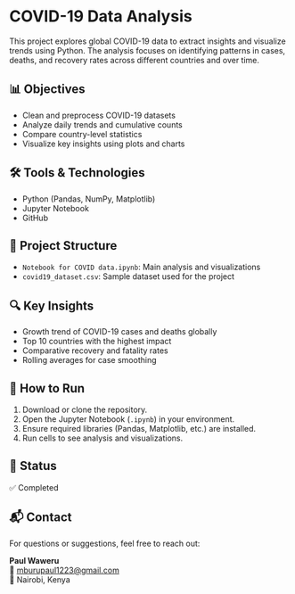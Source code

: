 # COVID-19 Data Analysis

This project explores global COVID-19 data to extract insights and visualize trends using Python. The analysis focuses on identifying patterns in cases, deaths, and recovery rates across different countries and over time.

## 📊 Objectives

- Clean and preprocess COVID-19 datasets
- Analyze daily trends and cumulative counts
- Compare country-level statistics
- Visualize key insights using plots and charts

## 🛠 Tools & Technologies

- Python (Pandas, NumPy, Matplotlib)
- Jupyter Notebook
- GitHub

## 📁 Project Structure

- `Notebook for COVID data.ipynb`: Main analysis and visualizations
- `covid19_dataset.csv`: Sample dataset used for the project

## 🔍 Key Insights

- Growth trend of COVID-19 cases and deaths globally
- Top 10 countries with the highest impact
- Comparative recovery and fatality rates
- Rolling averages for case smoothing

## 📎 How to Run

1. Download or clone the repository.
2. Open the Jupyter Notebook (`.ipynb`) in your environment.
3. Ensure required libraries (Pandas, Matplotlib, etc.) are installed.
4. Run cells to see analysis and visualizations.

## 📌 Status

✅ Completed

## 📬 Contact

For questions or suggestions, feel free to reach out:

**Paul Waweru**  
📧 mburupaul1223@gmail.com  
📍 Nairobi, Kenya
